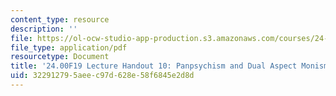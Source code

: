 ```yaml
---
content_type: resource
description: ''
file: https://ol-ocw-studio-app-production.s3.amazonaws.com/courses/24-00-problems-of-philosophy-fall-2019/322912795aeec97d628e58f6845e2d8d_MIT24_00F19_lecturehandout10.pdf
file_type: application/pdf
resourcetype: Document
title: '24.00F19 Lecture Handout 10: Panpsychism and Dual Aspect Monism'
uid: 32291279-5aee-c97d-628e-58f6845e2d8d
---
```

